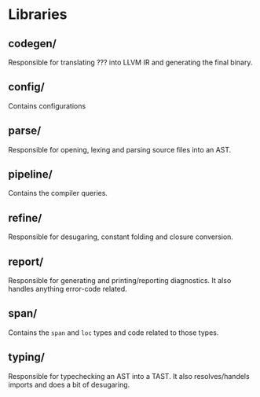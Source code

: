 # Libraries

## codegen/

Responsible for translating ??? into LLVM IR and generating the final binary.

## config/

Contains configurations

## parse/

Responsible for opening, lexing and parsing source files into an AST.

## pipeline/

Contains the compiler queries.

## refine/

Responsible for desugaring, constant folding and closure conversion.

## report/

Responsible for generating and printing/reporting diagnostics.
It also handles anything error-code related.

## span/

Contains the `span` and `loc` types and code related to those types.

## typing/

Responsible for typechecking an AST into a TAST.
It also resolves/handels imports and does a bit of desugaring.
